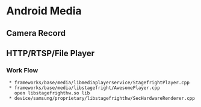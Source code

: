 Android Media
==============


Camera Record
--------------



HTTP/RTSP/File Player
----------------------

### Work Flow ###
	 * frameworks/base/media/libmediaplayerservice/StagefrightPlayer.cpp
	 * frameworks/base/media/libstagefright/AwesomePlayer.cpp 
       open libstagefrighthw.so lib
     * device/samsung/proprietary/libstagefrighthw/SecHardwareRenderer.cpp


